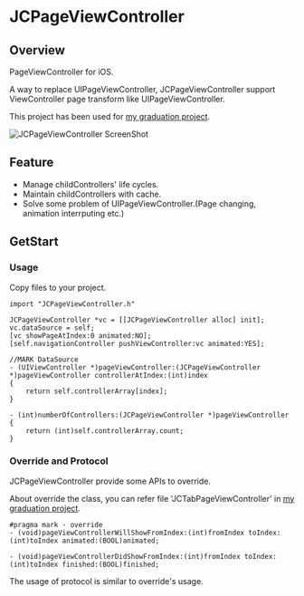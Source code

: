 # JCPageViewController

## Overview
PageViewController for iOS.

A way to replace UIPageViewController, JCPageViewController  support ViewController page transform like UIPageViewController. 

This project has been used for [my graduation project](https://github.com/jakecai).

![JCPageViewController ScreenShot](http://g.recordit.co/VIf50wYuB6.gif)

## Feature
* Manage childControllers' life cycles.
* Maintain childControllers with cache.
* Solve some problem of UIPageViewController.(Page changing, animation interrputing etc.)

## GetStart
### Usage
Copy files to your project.

	import "JCPageViewController.h"

	JCPageViewController *vc = [[JCPageViewController alloc] init];
	vc.dataSource = self;
	[vc showPageAtIndex:0 animated:NO];
	[self.navigationController pushViewController:vc animated:YES];
	
	//MARK DataSource
	- (UIViewController *)pageViewController:(JCPageViewController *)pageViewController controllerAtIndex:(int)index
	{	
        return self.controllerArray[index];
	}

	- (int)numberOfControllers:(JCPageViewController *)pageViewController
	{
        return (int)self.controllerArray.count;
	}

### Override and Protocol
JCPageViewController provide some APIs to override.

About override the class, you can refer file 'JCTabPageViewController' in [my graduation project](https://github.com/JakeCai/MyGraduationProject).

	#pragma mark - override
	- (void)pageViewControllerWillShowFromIndex:(int)fromIndex toIndex:(int)toIndex animated:(BOOL)animated;

	- (void)pageViewControllerDidShowFromIndex:(int)fromIndex toIndex:(int)toIndex finished:(BOOL)finished;

The usage of protocol is similar to override's usage.
